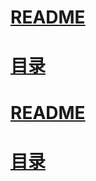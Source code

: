 # [README](../README.md "回到 README")
# [目录](本书的组织结构.md "回到 目录")















# [README](../README.md "回到 README")
# [目录](本书的组织结构.md "回到 目录")
